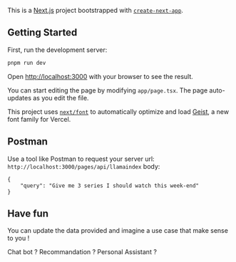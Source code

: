 This is a [Next.js](https://nextjs.org) project bootstrapped with [`create-next-app`](https://nextjs.org/docs/app/api-reference/cli/create-next-app).

## Getting Started

First, run the development server:

```bash
pnpm run dev
```

Open [http://localhost:3000](http://localhost:3000) with your browser to see the result.

You can start editing the page by modifying `app/page.tsx`. The page auto-updates as you edit the file.

This project uses [`next/font`](https://nextjs.org/docs/app/building-your-application/optimizing/fonts) to automatically optimize and load [Geist](https://vercel.com/font), a new font family for Vercel.

## Postman

Use a tool like Postman to request your server
url: `http://localhost:3000/pages/api/llamaindex`
body: 
```
{
    "query": "Give me 3 series I should watch this week-end"
}
```

## Have fun

You can update the data provided and imagine a use case that make sense to you !

Chat bot ?
Recommandation ?
Personal Assistant ?
